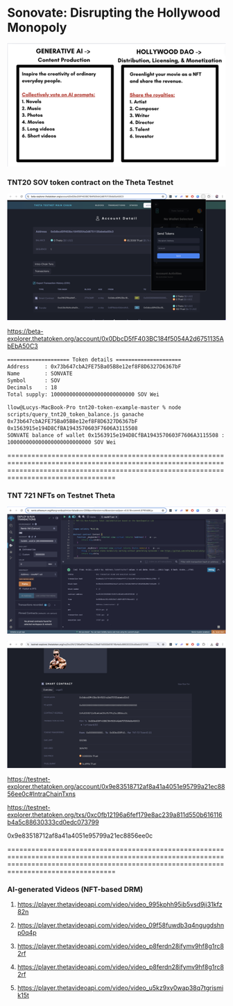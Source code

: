 # Sonovate: Disrupting the Hollywood Monopoly

![](https://github.com/lucylow/Theta/blob/main/Screen%20Shot%202024-07-30%20at%202.57.14%20PM.png?raw=true)

### TNT20 SOV token contract on the Theta Testnet

![](https://github.com/lucylow/Theta/blob/main/contracts/Screen%20Shot%202024-07-30%20at%2011.22.46%20AM.png?raw=true)

https://beta-explorer.thetatoken.org/account/0x0DbcD5fF403BC184f5054A2d6751135AbEbA50C3

```
==================== Token details =====================
Address     : 0x73b647cbA2FE75Ba05B8e12ef8F8D6327D6367bF
Name        : SONVATE
Symbol      : SOV
Decimals    : 18
Total supply: 100000000000000000000000000 SOV Wei
```


```
llow@Lucys-MacBook-Pro tnt20-token-example-master % node scripts/query_tnt20_token_balance.js ganache 0x73b647cbA2FE75Ba05B8e12ef8F8D6327D6367bF 0x1563915e194D8CfBA1943570603F7606A3115508
SONVATE balance of wallet 0x1563915e194D8CfBA1943570603F7606A3115508 : 100000000000000000000000000 SOV Wei

```


=============================================================================================================================================================================================

### TNT 721 NFTs on Testnet Theta

![](https://github.com/lucylow/Theta/blob/main/nft/Screen%20Shot%202024-07-30%20at%2011.18.25%20AM.png?raw=true)

![](https://github.com/lucylow/Theta/blob/main/nft/Screen%20Shot%202024-07-29%20at%201.28.07%20PM.png?raw=true)

https://testnet-explorer.thetatoken.org/account/0x9e83518712af8a41a4051e95799a21ec8856ee0c#IntraChainTxns

https://testnet-explorer.thetatoken.org/txs/0xc0fb12196a6fef179e8ac239a811d550b616116b4a5c88630333cd0edc073799

0x9e83518712af8a41a4051e95799a21ec8856ee0c


=============================================================================================================================================================================================

### AI-generated Videos (NFT-based DRM)

1. https://player.thetavideoapi.com/video/video_995kphh95ib5vsd9ji31kfz82n

2. https://player.thetavideoapi.com/video/video_09f58fuwdb3q4ngugdshnp0q4p

3. https://player.thetavideoapi.com/video/video_p8ferdn28ifymv9hf8g1rc82rf

4. https://player.thetavideoapi.com/video/video_p8ferdn28ifymv9hf8g1rc82rf

5. https://player.thetavideoapi.com/video/video_u5kz9xy0wap38q7tgrismik15t

